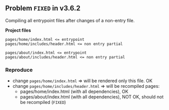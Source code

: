 ## Problem `FIXED` in v3.6.2

Compiling all entrypoint files after changes of a non-entry file.

**Project files**

```
pages/home/index.html <= entrypoint
pages/home/includes/header.html <= non entry partial

pages/about/index.html <= entrypoint
pages/about/includes/header.html <= non entry partial
```

### Reproduce

- change `pages/home/index.html` => will be rendered only this file. OK
- change `pages/home/includes/header.html` => will be recompiled pages:
  - pages/home/index.html (with all dependencies), OK
  - pages/about/index.html (with all dependencies), NOT OK, should not be recompiled (`FIXED`)
